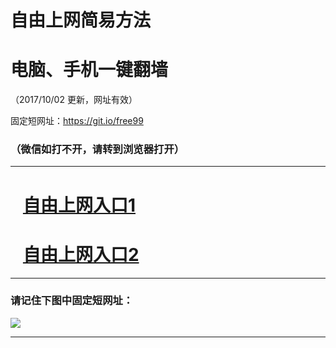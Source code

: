 ﻿# 自由上网简易方法

# 电脑、手机一键翻墙

（2017/10/02 更新，网址有效）

固定短网址：https://git.io/free99

### （微信如打不开，请转到浏览器打开）


***





# &nbsp;&nbsp; <a href="http://ft2831824927.fwtz-zhenx1001.xyz/fwqtz01.html?t=100200120808 " target="_blank">自由上网入口1</a>
# &nbsp;&nbsp; <a href="http://ft2193926967.fw-tzzhen1002.xyz/fwqtz02.html?t=10020011088 " target="_blank">自由上网入口2</a>
***

### 请记住下图中固定短网址：

<img src="https://s3-us-west-2.amazonaws.com/fwq-1001/yjfq-20170905okok.png" /> 


***

